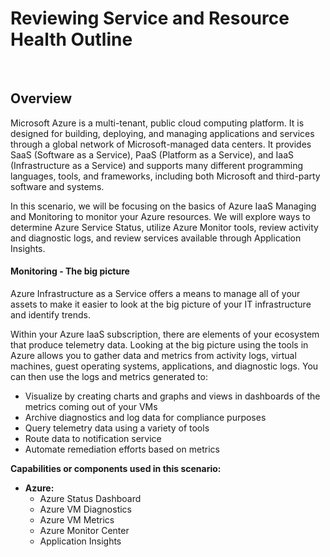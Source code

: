 # Reviewing Service and Resource Health Outline
 
## Overview

Microsoft Azure is a multi-tenant, public cloud computing platform. It is designed for building, deploying, and managing applications and services through a global network of Microsoft-managed data centers. It provides SaaS (Software as a Service), PaaS (Platform as a Service), and IaaS (Infrastructure as a Service) and supports many different programming languages, tools, and frameworks, including both Microsoft and third-party software and systems.

In this scenario, we will be focusing on the basics of Azure IaaS Managing and Monitoring to monitor your Azure resources. We will explore ways to determine Azure Service Status, utilize Azure Monitor tools, review activity and diagnostic logs, and review services available through Application Insights. 
 
#### Monitoring - The big picture
Azure Infrastructure as a Service offers a means to manage all of your assets to make it easier to look at the big picture of your IT infrastructure and identify trends. 

Within your Azure IaaS subscription, there are elements of your ecosystem that produce telemetry data. Looking at the big picture using the tools in Azure allows you to gather data and metrics from activity logs, virtual machines, guest operating systems, applications, and diagnostic logs. You can then use the logs and metrics generated to:  

* Visualize by creating charts and graphs and views in dashboards of the metrics coming out of your VMs
* Archive diagnostics and log data for compliance purposes
* Query telemetry data using a variety of tools
* Route data to notification service
* Automate remediation efforts based on metrics

**Capabilities or components used in this scenario:** 

- **Azure:** 
    * Azure Status Dashboard
    * Azure VM Diagnostics
    * Azure VM Metrics
    * Azure Monitor Center
	* Application Insights 